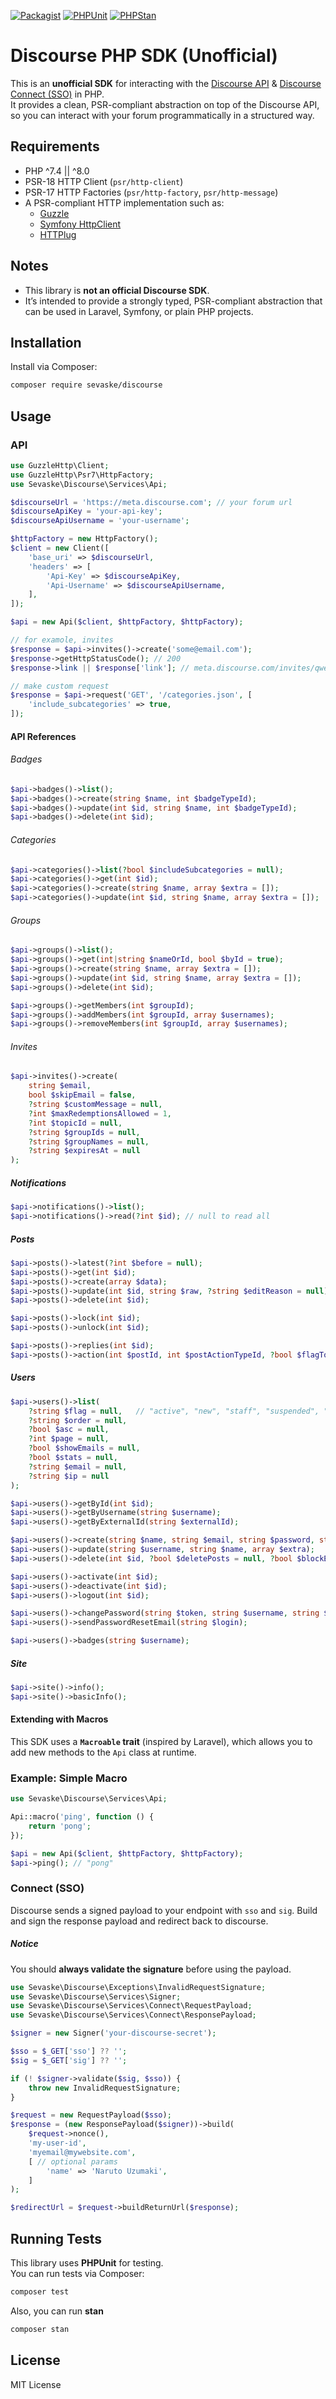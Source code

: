 [![Packagist](https://img.shields.io/packagist/v/sevaske/discourse.svg?style=flat-square)](https://packagist.org/packages/sevaske/discourse)
[![PHPUnit](https://github.com/sevaske/discourse/actions/workflows/tests.yml/badge.svg)](https://github.com/sevaske/discourse/actions/workflows/tests.yml)
[![PHPStan](https://github.com/sevaske/discourse/actions/workflows/phpstan.yml/badge.svg)](https://github.com/sevaske/discourse/actions/workflows/phpstan.yml)

# Discourse PHP SDK (Unofficial)

This is an **unofficial SDK** for interacting with the [Discourse API](https://docs.discourse.org/) & [Discourse Connect (SSO)](https://meta.discourse.org/t/setup-discourseconnect-official-single-sign-on-for-discourse-sso/13045) in PHP.  
It provides a clean, PSR-compliant abstraction on top of the Discourse API, so you can interact with your forum programmatically in a structured way.


## Requirements

- PHP ^7.4 || ^8.0
- PSR-18 HTTP Client (`psr/http-client`)
- PSR-17 HTTP Factories (`psr/http-factory`, `psr/http-message`)
- A PSR-compliant HTTP implementation such as:
    - [Guzzle](https://github.com/guzzle/guzzle)
    - [Symfony HttpClient](https://symfony.com/doc/current/http_client.html)
    - [HTTPlug](https://github.com/php-http/httplug)


## Notes

- This library is **not an official Discourse SDK**.
- It’s intended to provide a strongly typed, PSR-compliant abstraction that can be used in Laravel, Symfony, or plain PHP projects.


## Installation

Install via Composer:

```bash
composer require sevaske/discourse
```


## Usage

### API

```php
use GuzzleHttp\Client;
use GuzzleHttp\Psr7\HttpFactory;
use Sevaske\Discourse\Services\Api;

$discourseUrl = 'https://meta.discourse.com'; // your forum url
$discourseApiKey = 'your-api-key';
$discourseApiUsername = 'your-username';

$httpFactory = new HttpFactory();
$client = new Client([
    'base_uri' => $discourseUrl,
    'headers' => [
        'Api-Key' => $discourseApiKey,
        'Api-Username' => $discourseApiUsername,
    ],
]);

$api = new Api($client, $httpFactory, $httpFactory);

// for examole, invites
$response = $api->invites()->create('some@email.com');
$response->getHttpStatusCode(); // 200
$response->link || $response['link']; // meta.discourse.com/invites/qwerty

// make custom request
$response = $api->request('GET', '/categories.json', [
    'include_subcategories' => true,
]);
```

#### API References

###### Badges

```php
$api->badges()->list();
$api->badges()->create(string $name, int $badgeTypeId);
$api->badges()->update(int $id, string $name, int $badgeTypeId);
$api->badges()->delete(int $id);

```

###### Categories

```php
$api->categories()->list(?bool $includeSubcategories = null);
$api->categories()->get(int $id);
$api->categories()->create(string $name, array $extra = []);
$api->categories()->update(int $id, string $name, array $extra = []);
```

###### Groups

```php
$api->groups()->list();
$api->groups()->get(int|string $nameOrId, bool $byId = true);
$api->groups()->create(string $name, array $extra = []);
$api->groups()->update(int $id, string $name, array $extra = []);
$api->groups()->delete(int $id);

$api->groups()->getMembers(int $groupId);
$api->groups()->addMembers(int $groupId, array $usernames);
$api->groups()->removeMembers(int $groupId, array $usernames);
```

###### Invites

```php
$api->invites()->create(
    string $email,
    bool $skipEmail = false,
    ?string $customMessage = null,
    ?int $maxRedemptionsAllowed = 1,
    ?int $topicId = null,
    ?string $groupIds = null,
    ?string $groupNames = null,
    ?string $expiresAt = null
);
```

##### Notifications

```php
$api->notifications()->list();
$api->notifications()->read(?int $id); // null to read all
```

##### Posts

```php
$api->posts()->latest(?int $before = null);
$api->posts()->get(int $id);
$api->posts()->create(array $data);
$api->posts()->update(int $id, string $raw, ?string $editReason = null);
$api->posts()->delete(int $id);

$api->posts()->lock(int $id);
$api->posts()->unlock(int $id);

$api->posts()->replies(int $id);
$api->posts()->action(int $postId, int $postActionTypeId, ?bool $flagTopic = null);
```

##### Users

```php
$api->users()->list(
    ?string $flag = null,   // "active", "new", "staff", "suspended", "blocked", "suspect"
    ?string $order = null,
    ?bool $asc = null,
    ?int $page = null,
    ?bool $showEmails = null,
    ?bool $stats = null,
    ?string $email = null,
    ?string $ip = null
);

$api->users()->getById(int $id);
$api->users()->getByUsername(string $username);
$api->users()->getByExternalId(string $externalId);

$api->users()->create(string $name, string $email, string $password, string $username, array $extra = []);
$api->users()->update(string $username, string $name, array $extra);
$api->users()->delete(int $id, ?bool $deletePosts = null, ?bool $blockEmail = null, ?bool $blockUrls = null, ?bool $blockIp = null);

$api->users()->activate(int $id);
$api->users()->deactivate(int $id);
$api->users()->logout(int $id);

$api->users()->changePassword(string $token, string $username, string $password);
$api->users()->sendPasswordResetEmail(string $login);

$api->users()->badges(string $username);
```

##### Site

```php
$api->site()->info();
$api->site()->basicInfo();
```

#### Extending with Macros

This SDK uses a **`Macroable` trait** (inspired by Laravel), which allows you to add new methods to the `Api` class at runtime.

### Example: Simple Macro

```php
use Sevaske\Discourse\Services\Api;

Api::macro('ping', function () {
    return 'pong';
});

$api = new Api($client, $httpFactory, $httpFactory);
$api->ping(); // "pong"
```

### Connect (SSO)

Discourse sends a signed payload to your endpoint with `sso` and `sig`. Build and sign the response payload and redirect back to discourse.

##### Notice
You should **always validate the signature** before using the payload.

```php
use Sevaske\Discourse\Exceptions\InvalidRequestSignature;
use Sevaske\Discourse\Services\Signer;
use Sevaske\Discourse\Services\Connect\RequestPayload;
use Sevaske\Discourse\Services\Connect\ResponsePayload;

$signer = new Signer('your-discourse-secret');

$sso = $_GET['sso'] ?? '';
$sig = $_GET['sig'] ?? '';

if (! $signer->validate($sig, $sso)) {
    throw new InvalidRequestSignature;
}

$request = new RequestPayload($sso);
$response = (new ResponsePayload($signer))->build(
    $request->nonce(), 
    'my-user-id', 
    'myemail@mywebsite.com',
    [ // optional params
        'name' => 'Naruto Uzumaki',
    ]
);

$redirectUrl = $request->buildReturnUrl($response);
```

## Running Tests

This library uses **PHPUnit** for testing.  
You can run tests via Composer:

```bash
composer test
```

Also, you can run **stan**
```bash
composer stan
```

## License

MIT License

